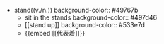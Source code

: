 - stand((v./n.))
  background-color:: #49767b
	- sit in the stands
	  background-color:: #497d46
	- [[stand up]]
	  background-color:: #533e7d
	- {{embed [[代表着]]}}